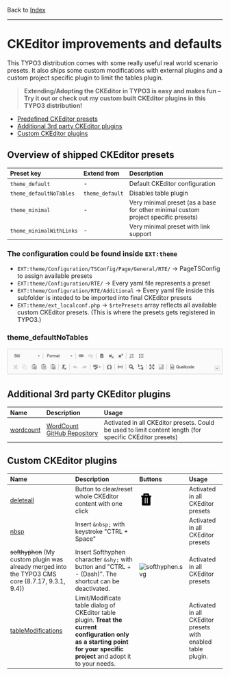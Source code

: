 Back to [Index](../Index.md)

---

# CKEditor improvements and defaults

This TYPO3 distribution comes with some really useful real world scenario presets. It also ships some custom modifications
with external plugins and a custom project specific plugin to limit the tables plugin.

> **Extending/Adopting the CKEditor in TYPO3 is easy and makes fun – Try it out or check out my custom built CKEditor plugins in this TYPO3 distribution!**

- [Predefined CKEditor presets](#overview-of-shipped-ckeditor-presets)
- [Additional 3rd party CKEditor plugins](#additional-3rd-party-ckeditor-plugins)
- [Custom CKEditor plugins](#custom-ckeditor-plugins)

## Overview of shipped CKEditor presets

| Preset key               | Extend from     | Description                                                                       |
|:-------------------------|:----------------|:----------------------------------------------------------------------------------|
| `theme_default`          | -               | Default CKEditor configuration                                                    |
| `theme_defaultNoTables`  | `theme_default` | Disables table plugin                                                             |
| `theme_minimal`          | -               | Very minimal preset (as a base for other minimal custom project specific presets) |
| `theme_minimalWithLinks` | -               | Very minimal preset with link support                                             |

### The configuration could be found inside `EXT:theme`

- `EXT:theme/Configuration/TSConfig/Page/General/RTE/` → PageTSConfig to assign available presets
- `EXT:theme/Configuration/RTE/` → Every yaml file represents a preset
- `EXT:theme/Configuration/RTE/Additional` → Every yaml file inside this subfolder is inteded to be imported into final CKEditor presets
- `EXT:theme/ext_localconf.php` → `$rtePresets` array reflects all available custom CKEditor presets. (This is where the presets gets registered in TYPO3.)

### theme_defaultNoTables

![ckeditor-preset-theme_defaultNoTables-TYPO3-8LTS.png](../../Images/ckeditor-preset-theme_defaultNoTables-TYPO3-8LTS.png)

## Additional 3rd party CKEditor plugins

| Name                                                                | Description                                                                        | Usage                                                                                                    |
|:--------------------------------------------------------------------|:-----------------------------------------------------------------------------------|:---------------------------------------------------------------------------------------------------------|
| [wordcount](../../Images/ckeditor-demo-plugin-wordcount-180325.png) | [WordCount GitHub Repository](https://github.com/w8tcha/CKEditor-WordCount-Plugin) | Activated in all CKEditor presets. Could be used to limit content length (for specific CKEditor presets) |

## Custom CKEditor plugins

| Name                                                                                              | Description                                                                                                                                                                | Buttons                                                                                         | Usage                                                        |
|:--------------------------------------------------------------------------------------------------|:---------------------------------------------------------------------------------------------------------------------------------------------------------------------------|:------------------------------------------------------------------------------------------------|:-------------------------------------------------------------|
| [deleteall](../../../Resources/Public/RTE/ProjectPlugins/deleteall/plugin.js)                     | Button to clear/reset whole CKEditor content with one click                                                                                                                | ![deleteall.svg](../../../Resources/Public/RTE/ProjectPlugins/deleteall/icons/deleteall.svg)    | Activated in all CKEditor presets                            |
| [nbsp](../../../Resources/Public/RTE/ProjectPlugins/nbsp/plugin.js)                               | Insert `&nbsp;` with keystroke "CTRL + Space"                                                                                                                              |                                                                                                 | Activated in all CKEditor presets                            |
| ~~softhyphen~~ (My custom plugin was already merged into the TYPO3 CMS core (8.7.17, 9.3.1, 9.4)) | Insert Softhyphen character `&shy;` with button and "CTRL + - (Dash)". The shortcut can be deactivated.                                                                    | ![softhyphen.svg](../../../Resources/Public/RTE/ProjectPlugins/softhyphen/icons/softhyphen.svg) | Activated in all CKEditor presets                            |
| [tableModifications](../../../Resources/Public/RTE/ProjectPlugins/tableModifications/plugin.js)   | Limit/Modificate table dialog of CKEditor table plugin. **Treat the current configuration only as a starting point for your specific project** and adopt it to your needs. |                                                                                                 | Activated in all CKEditor presets with enabled table plugin. |
